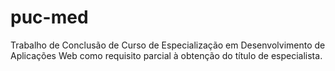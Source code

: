 # puc-med
Trabalho de Conclusão de Curso de  Especialização em Desenvolvimento de  Aplicações Web como requisito parcial à  obtenção do título de especialista.
